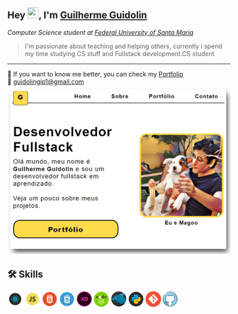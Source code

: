 <h2>Hey <img src="https://media.giphy.com/media/hvRJCLFzcasrR4ia7z/giphy.gif" width="25px" height="25px">, I'm <a href="https://guidolingip1.github.io/portfolio/">Guilherme Guidolin</a></h2>
<p><em>Computer Science student at <a href="https://www.ufsm.br/">Federal University of Santa Maria</a></br>
</em></p>


<blockquote>
<p>I&#39;m passionate about teaching and helping others, currently i spend my time studying CS stuff and Fullstack development.CS student</p>
</blockquote>

---
💼 If you want to know me better, you can check my <a href="https://guidolingip1.github.io/portfolio/">Portfolio</a>
</br>
💌 <guidolingip1@gmail.com>
</br>
<img alt="screenshot" src="https://github.com/guidolingip1/guidolingip1/blob/main/portfolio.png?raw=true" width="600"/>


  ## 🛠️ Skills
<div float="left">
  <img src="https://github.com/guidolingip1/guidolingip1/blob/main/readme-assets/react.png" width="35">
  <img src="https://github.com/guidolingip1/guidolingip1/blob/main/readme-assets/Javascript.png" width="35">
  <img src="https://github.com/guidolingip1/guidolingip1/blob/main/readme-assets/html5.png" width="35">
  <img src="https://github.com/guidolingip1/guidolingip1/blob/main/readme-assets/css3.png" width="35">
  <img src="https://github.com/guidolingip1/guidolingip1/blob/main/readme-assets/adobexd.png" width="35">
  <img src="https://github.com/guidolingip1/guidolingip1/blob/main/readme-assets/node.png" width="35">
  <img src="https://github.com/guidolingip1/guidolingip1/blob/main/readme-assets/mysql.png" width="35">
  <img src="https://github.com/guidolingip1/guidolingip1/blob/main/readme-assets/python.png" width="35">
  <img src="https://github.com/guidolingip1/guidolingip1/blob/main/readme-assets/git.png" width="35">
  <img src="https://github.com/guidolingip1/guidolingip1/blob/main/readme-assets/github.png" width="35">
</div>
